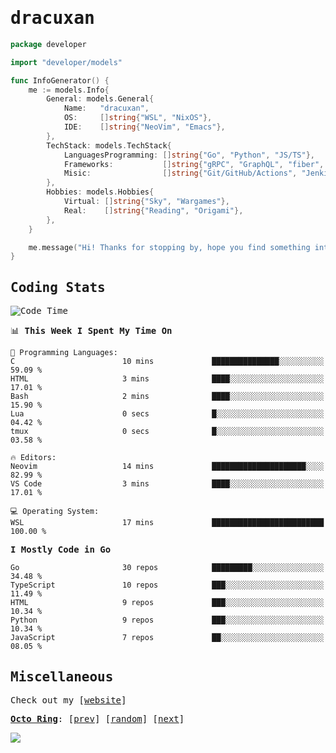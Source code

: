 <!-- Banner -->
<!--
<img src="https://i.imgur.com/mz4ym1F.png" style="max-height:550px"/>
-->


<samp>
	
<!-- Coded Intro -->
	
# dracuxan

```go
package developer

import "developer/models"

func InfoGenerator() {
	me := models.Info{
		General: models.General{
			Name:   "dracuxan",
			OS:     []string{"WSL", "NixOS"},
			IDE:    []string{"NeoVim", "Emacs"},
		},
		TechStack: models.TechStack{
			LanguagesProgramming: []string{"Go", "Python", "JS/TS"},
			Frameworks: 	      []string{"gRPC", "GraphQL", "fiber", "flask", "React.js", "Next.js"},
			Misic:                []string{"Git/GitHub/Actions", "Jenkins", "Docker"},
		},
		Hobbies: models.Hobbies{
			Virtual: []string{"Sky", "Wargames"},
			Real:    []string{"Reading", "Origami"},
		},		
	}

	me.message("Hi! Thanks for stopping by, hope you find something interesting!") 
}
```

## Coding Stats


<!--START_SECTION:waka-->
![Code Time](http://img.shields.io/badge/Code%20Time-355%20hrs%2033%20mins-blue)

📊 **This Week I Spent My Time On** 

```text
💬 Programming Languages: 
C                        10 mins             ███████████████░░░░░░░░░░   59.09 % 
HTML                     3 mins              ████░░░░░░░░░░░░░░░░░░░░░   17.01 % 
Bash                     2 mins              ████░░░░░░░░░░░░░░░░░░░░░   15.90 % 
Lua                      0 secs              █░░░░░░░░░░░░░░░░░░░░░░░░   04.42 % 
tmux                     0 secs              █░░░░░░░░░░░░░░░░░░░░░░░░   03.58 % 

🔥 Editors: 
Neovim                   14 mins             █████████████████████░░░░   82.99 % 
VS Code                  3 mins              ████░░░░░░░░░░░░░░░░░░░░░   17.01 % 

💻 Operating System: 
WSL                      17 mins             █████████████████████████   100.00 % 
```

**I Mostly Code in Go** 

```text
Go                       30 repos            █████████░░░░░░░░░░░░░░░░   34.48 % 
TypeScript               10 repos            ███░░░░░░░░░░░░░░░░░░░░░░   11.49 % 
HTML                     9 repos             ███░░░░░░░░░░░░░░░░░░░░░░   10.34 % 
Python                   9 repos             ███░░░░░░░░░░░░░░░░░░░░░░   10.34 % 
JavaScript               7 repos             ██░░░░░░░░░░░░░░░░░░░░░░░   08.05 % 
```




<!--END_SECTION:waka-->

## Miscellaneous

Check out my [[website](https://bynisarg.in/)]

[**Octo Ring**](https://octo-ring.com/):
[[prev](https://octo-ring.com/p/dracuxan/prev)]  [[random](https://octo-ring.com/p/dracuxan/random)]  [[next](https://octo-ring.com/p/dracuxan/next)]

![](https://komarev.com/ghpvc/?username=dracuxan&style=flat-square)

</samp>
